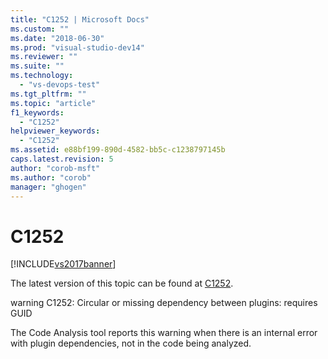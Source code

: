 ```yaml
---
title: "C1252 | Microsoft Docs"
ms.custom: ""
ms.date: "2018-06-30"
ms.prod: "visual-studio-dev14"
ms.reviewer: ""
ms.suite: ""
ms.technology: 
  - "vs-devops-test"
ms.tgt_pltfrm: ""
ms.topic: "article"
f1_keywords: 
  - "C1252"
helpviewer_keywords: 
  - "C1252"
ms.assetid: e88bf199-890d-4582-bb5c-c1238797145b
caps.latest.revision: 5
author: "corob-msft"
ms.author: "corob"
manager: "ghogen"
---
```

# C1252
[!INCLUDE[vs2017banner](../includes/vs2017banner.md)]

The latest version of this topic can be found at [C1252](https://docs.microsoft.com/visualstudio/code-quality/c1252).  
  
warning C1252: Circular or missing dependency between plugins: requires GUID  
  
 The Code Analysis tool reports this warning when there is an internal error with plugin dependencies, not in the code being analyzed.



